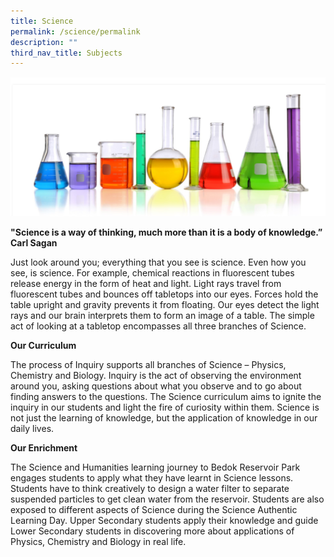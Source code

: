 ```yaml
---
title: Science
permalink: /science/permalink
description: ""
third_nav_title: Subjects
---
```


![](/images/science-frankie.jpg)

**"Science is a way of thinking, much more than it is a body of knowledge.”
Carl Sagan**

Just look around you; everything that you see is science. Even how you see, is science. For example, chemical reactions in fluorescent tubes release energy in the form of heat and light. Light rays travel from fluorescent tubes and bounces off tabletops into our eyes. Forces hold the table upright and gravity prevents it from floating. Our eyes detect the light rays and our brain interprets them to form an image of a table. The simple act of looking at a tabletop encompasses all three branches of Science.

**Our Curriculum**

The process of Inquiry supports all branches of Science – Physics, Chemistry and Biology. Inquiry is the act of observing the environment around you, asking questions about what you observe and to go about finding answers to the questions. The Science curriculum aims to ignite the inquiry in our students and light the fire of curiosity within them. Science is not just the learning of knowledge, but the application of knowledge in our daily lives.

**Our Enrichment**

The Science and Humanities learning journey to Bedok Reservoir Park engages students to apply what they have learnt in Science lessons. Students have to think creatively to design a water filter to separate suspended particles to get clean water from the reservoir. Students are also exposed to different aspects of Science during the Science Authentic Learning Day. Upper Secondary students apply their knowledge and guide Lower Secondary students in discovering more about applications of Physics, Chemistry and Biology in real life.
